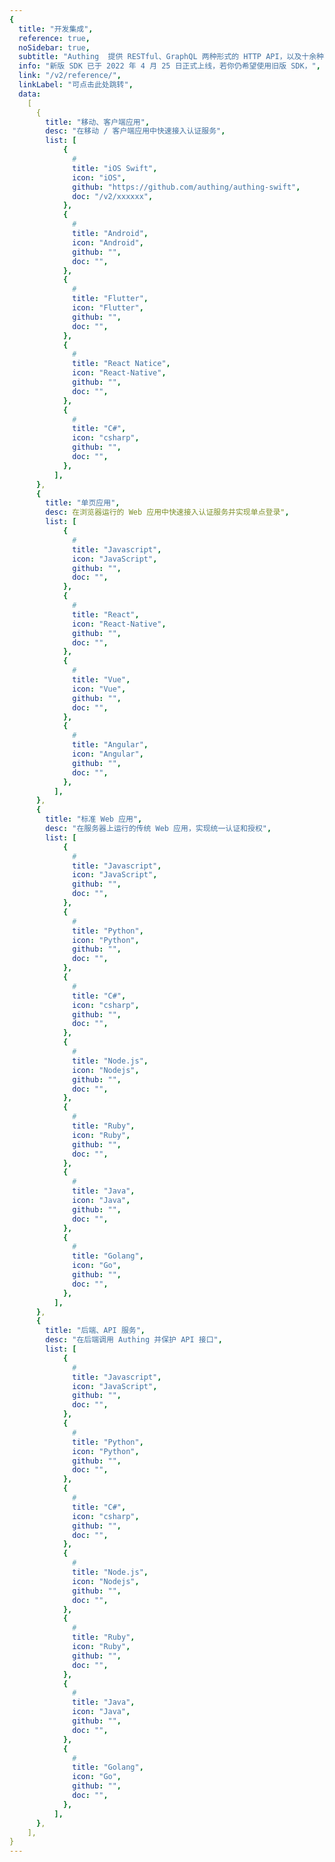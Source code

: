 ```yaml
---
{
  title: "开发集成",
  reference: true,
  noSidebar: true,
  subtitle: "Authing  提供 RESTful、GraphQL 两种形式的 HTTP API，以及十余种不同语言和框架的 SDK。你可以基于这些 API & SDK 资源，灵活得组合出你需要的认证流程。",
  info: "新版 SDK 已于 2022 年 4 月 25 日正式上线，若你仍希望使用旧版 SDK，",
  link: "/v2/reference/",
  linkLabel: "可点击此处跳转",
  data:
    [
      {
        title: "移动、客户端应用",
        desc: "在移动 / 客户端应用中快速接入认证服务",
        list: [
            {
              #
              title: "iOS Swift",
              icon: "iOS",
              github: "https://github.com/authing/authing-swift",
              doc: "/v2/xxxxxx",
            },
            {
              #
              title: "Android",
              icon: "Android",
              github: "",
              doc: "",
            },
            {
              #
              title: "Flutter",
              icon: "Flutter",
              github: "",
              doc: "",
            },
            {
              #
              title: "React Natice",
              icon: "React-Native",
              github: "",
              doc: "",
            },
            {
              #
              title: "C#",
              icon: "csharp",
              github: "",
              doc: "",
            },
          ],
      },
      {
        title: "单页应用",
        desc: 在浏览器运行的 Web 应用中快速接入认证服务并实现单点登录",
        list: [
            {
              #
              title: "Javascript",
              icon: "JavaScript",
              github: "",
              doc: "",
            },
            {
              #
              title: "React",
              icon: "React-Native",
              github: "",
              doc: "",
            },
            {
              #
              title: "Vue",
              icon: "Vue",
              github: "",
              doc: "",
            },
            {
              #
              title: "Angular",
              icon: "Angular",
              github: "",
              doc: "",
            },
          ],
      },
      {
        title: "标准 Web 应用",
        desc: "在服务器上运行的传统 Web 应用，实现统一认证和授权",
        list: [
            {
              #
              title: "Javascript",
              icon: "JavaScript",
              github: "",
              doc: "",
            },
            {
              #
              title: "Python",
              icon: "Python",
              github: "",
              doc: "",
            },
            {
              #
              title: "C#",
              icon: "csharp",
              github: "",
              doc: "",
            },
            {
              #
              title: "Node.js",
              icon: "Nodejs",
              github: "",
              doc: "",
            },
            {
              #
              title: "Ruby",
              icon: "Ruby",
              github: "",
              doc: "",
            },
            {
              #
              title: "Java",
              icon: "Java",
              github: "",
              doc: "",
            },
            {
              #
              title: "Golang",
              icon: "Go",
              github: "",
              doc: "",
            },
          ],
      },
      {
        title: "后端、API 服务",
        desc: "在后端调用 Authing 并保护 API 接口",
        list: [
            {
              #
              title: "Javascript",
              icon: "JavaScript",
              github: "",
              doc: "",
            },
            {
              #
              title: "Python",
              icon: "Python",
              github: "",
              doc: "",
            },
            {
              #
              title: "C#",
              icon: "csharp",
              github: "",
              doc: "",
            },
            {
              #
              title: "Node.js",
              icon: "Nodejs",
              github: "",
              doc: "",
            },
            {
              #
              title: "Ruby",
              icon: "Ruby",
              github: "",
              doc: "",
            },
            {
              #
              title: "Java",
              icon: "Java",
              github: "",
              doc: "",
            },
            {
              #
              title: "Golang",
              icon: "Go",
              github: "",
              doc: "",
            },
          ],
      },
    ],
}
---
```

